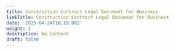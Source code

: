 ```yaml
---
title: Construction Contract Legal Document for Business
linkTitle: Construction Contract Legal Document for Business
date: '2025-04-24T16:18:00Z'
weight: 1
description: No content
draft: false
---
```



